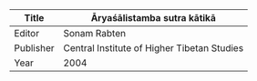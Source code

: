 |Title | Āryaśālistamba sutra kātikā 
| --- | --- 
|Editor | Sonam Rabten
|Publisher | Central Institute of Higher Tibetan Studies
|Year | 2004